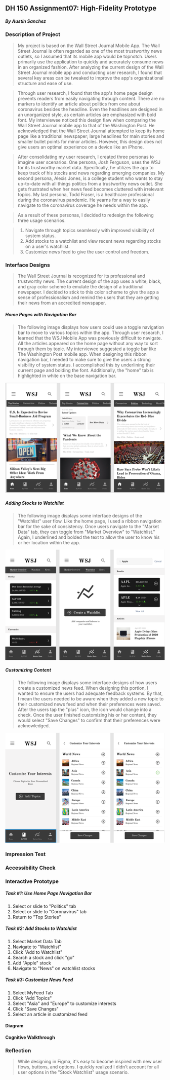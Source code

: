 ## DH 150 Assignment07: High-Fidelity Prototype
##### By Austin Sanchez


### Description of Project
>My project is based on the Wall Street Journal Mobile App. The Wall Street Journal is often regarded as one of the most trustworthy news outlets, so I assumed that its mobile app would be topnotch. Users primarily use the application to quickly and accurately consume news in an organized fashion. After analyzing the current design of the Wall Street Journal mobile app and conducting user research, I found that several key areas can be tweaked to improve the app's organizational structure and ease of use. 

>Through user research, I found that the app's home page design prevents readers from easily navigating through content. There are no markers to identify an article about politics from one about coronavirus besides the headline. Even the headlines are designed in an unorganized style, as certain articles are emphasized with bold font. My interviewee noticed this design flaw when comparing the Wall Street Journal mobile app to that of the Washington Post. He acknowledged that the Wall Street Journal attempted to keep its home page like a traditional newspaper; large headlines for main stories and smaller bullet points for minor articles. However, this design does not give users an optimal experience on a device like an iPhone. 

>After consolidating my user research, I created three personas to imagine user scenarios. One persona, Josh Ferguson, uses the WSJ for its trustworthy market data. Specifically, he utilizes the app to keep track of his stocks and news regarding emerging companies. My second persona, Alexis Jones, is a college student who wants to stay up-to-date with all things politics from a trustworthy news outlet. She gets frustrated when her news feed becomes cluttered with irrelevant topics. My last persona, Todd Fraser, is a healthcare professional during the coronavirus pandemic. He yearns for a way to easily navigate to the coronavirus coverage he needs within the app. 

>As a result of these personas, I decided to redesign the following three usage scenarios. 

>1. Navigate through topics seamlessly with improved visibility of system status.
>2. Add stocks to a watchlist and view recent news regarding stocks on a user's watchlist.
>3. Customize news feed to give the user control and freedom. 


### Interface Designs
> The Wall Street Journal is recognized for its professional and trustworthy news. The current design of the app uses a white, black, and gray color scheme to emulate the design of a traditional newspaper. I decided to stick to this color scheme to give the app a sense of professionalism and remind the users that they are getting their news from an accredited newspaper.

##### Home Pages with Navigation Bar
>The following image displays how users could use a toggle navigation bar to move to various topics within the app. Through user research, I learned that the WSJ Mobile App was previously difficult to navigate. All the articles appeared on the home page without any way to sort through them by topic. My interviewee suggested a toggle bar like The Washington Post mobile app. When designing this ribbon navigation bar, I needed to make sure to give the users a strong visibility of system status. I accomplished this by underlining their current page and bolding the font. Additionally, the "home" tab is highlighted in white on the base navigation bar. 


![Home](/homepages.png)



##### Adding Stocks to Watchlist
>The following image displays some interface designs of the "Watchlist" user flow. Like the home page, I used a ribbon navigation bar for the sake of consistency. Once users navigate to the "Market Data" tab, they can toggle from "Market Overview" to "Watchlist." Again, I underlined and bolded the text to allow the user to know his or her location within the app.


![Watchlist](/watchlist.png)



##### Customizing Content
>The following image displays some interface designs of how users create a customized news feed. When designing this portion, I wanted to ensure the users had adequate feedback systems. By that, I mean the users needed to be aware when they added a new topic to their customized news feed and when their preferences were saved. After the users tap the "plus" icon, the icon would change into a check. Once the user finished customizing his or her content, they would select "Save Changes" to confirm that their preferences were acknowledged. 


![Customization](/customize.png)

### Impression Test

### Accessibility Check

### Interactive Prototype

##### Task #1: Use Home Page Navigation Bar
1. Select or slide to "Politics" tab
2. Select or slide to "Coronavirus" tab
3. Return to "Top Stories"

##### Task #2: Add Stocks to Watchlist
1. Select Market Data Tab
2. Navigate to "Watchlist"
3. Click "Add to Watchlist"
4. Search a stock and click "go"
5. Add "Apple"  stock
6. Navigate to "News" on watchlist stocks


##### Task #3: Customize News Feed
1. Select MyFeed Tab
2. Click "Add Topics"
3. Select "Asia" and "Europe" to customize interests
4. Click "Save Changes"
5. Select an article in customized feed


#### Diagram

#### Cognitive Walkthrough


### Reflection
>While designing in Figma, it's easy to become inspired with new user flows, buttons, and options. I quickly realized I didn't account for all user options in the "Stock Watchlist" usage scenario. 
